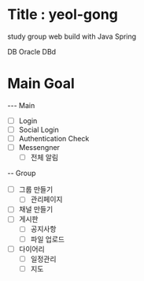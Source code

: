 # Title : yeol-gong
 study group web build with Java Spring
 
 DB
 Oracle DBd

# Main Goal
--- Main
* [ ] Login
* [ ] Social Login
* [ ] Authentication Check
* [ ] Messengner
  * [ ] 전체 알림

-- Group
* [ ] 그룹 만들기
  * [ ] 관리페이지
* [ ] 채널 만들기
* [ ] 게시판
  * [ ] 공지사항
  * [ ] 파일 업로드
* [ ] 다이어리
  * [ ] 일정관리
  * [ ] 지도
